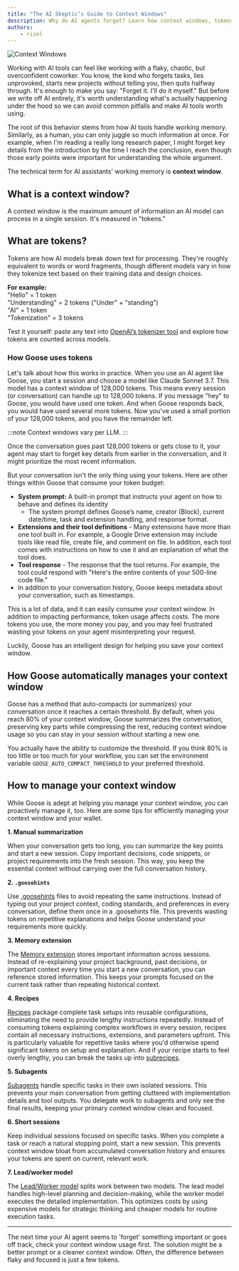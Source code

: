 ```yaml
---
title: "The AI Skeptic’s Guide to Context Windows"
description: Why do AI agents forget? Learn how context windows, tokens, and Goose help you manage memory and long conversations.
authors: 
    - rizel
---
```


![Context Windows](contextwindow.png)

Working with AI tools can feel like working with a flaky, chaotic, but overconfident coworker. You know, the kind who forgets tasks, lies unprovoked, starts new projects without telling you, then quits halfway through. It's enough to make you say: "Forget it. I'll do it myself." But before we write off AI entirely, it's worth understanding what's actually happening under the hood so we can avoid common pitfalls and make AI tools worth using.

<!--truncate-->

The root of this behavior stems from how AI tools handle working memory. Similarly, as a human, you can only juggle so much information at once. For example, when I'm reading a really long research paper, I might forget key details from the introduction by the time I reach the conclusion, even though those early points were important for understanding the whole argument.

The technical term for AI assistants' working memory is **context window**.

## What is a context window?

A context window is the maximum amount of information an AI model can process in a single session. It's measured in "tokens."

## What are tokens?

Tokens are how AI models break down text for processing. They're roughly equivalent to words or word fragments, though different models vary in how they tokenize text based on their training data and design choices.

**For example:**  
 "Hello" = 1 token  
 "Understanding" = 2 tokens ("Under" + "standing")  
 "AI" = 1 token  
 "Tokenization" = 3 tokens

Test it yourself: paste any text into [OpenAI’s tokenizer tool](https://platform.openai.com/tokenizer) and explore how tokens are counted across models.

### How Goose uses tokens

Let's talk about how this works in practice. When you use an AI agent like Goose, you start a session and choose a model like Claude Sonnet 3.7. This model has a context window of 128,000 tokens. This means every session (or conversation) can handle up to 128,000 tokens. If you message "hey" to Goose, you would have used one token. And when Goose responds back, you would have used several more tokens. Now you've used a small portion of your 128,000 tokens, and you have the remainder left.

:::note
Context windows vary per LLM.
:::

Once the conversation goes past 128,000 tokens or gets close to it, your agent may start to forget key details from earlier in the conversation, and it might prioritize the most recent information.

But your conversation isn't the only thing using your tokens. Here are other things within Goose that consume your token budget:

* **System prompt:** A built-in prompt that instructs your agent on how to behave and defines its identity  
  * The system prompt defines Goose’s name, creator (Block), current date/time, task and extension handling, and response format.  
* **Extensions and their tool definitions** - Many extensions have more than one tool built in. For example, a Google Drive extension may include tools like read file, create file, and comment on file. In addition, each tool comes with instructions on how to use it and an explanation of what the tool does.  
* **Tool response** - The response that the tool returns. For example, the tool could respond with "Here's the entire contents of your 500-line code file."  
* In addition to your conversation history, Goose keeps metadata about your conversation, such as timestamps.

This is a lot of data, and it can easily consume your context window. In addition to impacting performance, token usage affects costs. The more tokens you use, the more money you pay, and you may feel frustrated wasting your tokens on your agent misinterpreting your request.

Luckily, Goose has an intelligent design for helping you save your context window.

## How Goose automatically manages your context window

Goose has a method that auto-compacts (or summarizes) your conversation once it reaches a certain threshold. By default, when you reach 80% of your context window, Goose summarizes the conversation, preserving key parts while compressing the rest, reducing context window usage so you can stay in your session without starting a new one.

You actually have the ability to customize the threshold. If you think 80% is too little or too much for your workflow, you can set the environment variable `GOOSE_AUTO_COMPACT_THRESHOLD` to your preferred threshold.

## How to manage your context window

While Goose is adept at helping you manage your context window, you can proactively manage it, too. Here are some tips for efficiently managing your context window and your wallet.

**1. Manual summarization**

When your conversation gets too long, you can summarize the key points and start a new session. Copy important decisions, code snippets, or project requirements into the fresh session. This way, you keep the essential context without carrying over the full conversation history.

**2. `.goosehints`**

Use [.goosehints](https://block.github.io/goose/docs/guides/using-goosehints/) files to avoid repeating the same instructions. Instead of typing out your project context, coding standards, and preferences in every conversation, define them once in a .goosehints file. This prevents wasting tokens on repetitive explanations and helps Goose understand your requirements more quickly.

**3. Memory extension**

The [Memory extension](https://block.github.io/goose/docs/mcp/memory-mcp) stores important information across sessions. Instead of re-explaining your project background, past decisions, or important context every time you start a new conversation, you can reference stored information. This keeps your prompts focused on the current task rather than repeating historical context.

**4. Recipes**

[Recipes](https://block.github.io/goose/docs/guides/recipes/) package complete task setups into reusable configurations, eliminating the need to provide lengthy instructions repeatedly. Instead of consuming tokens explaining complex workflows in every session, recipes contain all necessary instructions, extensions, and parameters upfront. This is particularly valuable for repetitive tasks where you'd otherwise spend significant tokens on setup and explanation. And if your recipe starts to feel overly lengthy, you can break the tasks up into [subrecipes](https://block.github.io/goose/docs/guides/recipes/subrecipes).

**5. Subagents**

[Subagents](https://block.github.io/goose/docs/experimental/subagents) handle specific tasks in their own isolated sessions. This prevents your main conversation from getting cluttered with implementation details and tool outputs. You delegate work to subagents and only see the final results, keeping your primary context window clean and focused.

**6. Short sessions**

Keep individual sessions focused on specific tasks. When you complete a task or reach a natural stopping point, start a new session. This prevents context window bloat from accumulated conversation history and ensures your tokens are spent on current, relevant work.

**7. Lead/worker model**

The [Lead/Worker model](https://block.github.io/goose/docs/tutorials/lead-worker) splits work between two models. The lead model handles high-level planning and decision-making, while the worker model executes the detailed implementation. This optimizes costs by using expensive models for strategic thinking and cheaper models for routine execution tasks.

---

The next time your AI agent seems to 'forget' something important or goes off track, check your context window usage first. The solution might be a better prompt or a cleaner context window. Often, the difference between flaky and focused is just a few tokens.


<head>
  <meta property="og:title" content="The AI Skeptic’s Guide to Context Windows" />
  <meta property="og:type" content="article" />
  <meta property="og:url" content="https://block.github.io/goose/blog/2025/08/18/understanding-context-windows" />
  <meta property="og:description" content="Why do AI agents forget? Learn how context windows, tokens, and Goose help you manage memory and long conversations." />
  <meta property="og:image" content="https://block.github.io/goose/assets/images/contextwindow-fa46f7a54cfb23a538d62f0e4502e19e.png" />
  <meta name="twitter:card" content="summary_large_image" />
  <meta property="twitter:domain" content="block.github.io/goose" />
  <meta name="twitter:title" content="The AI Skeptic’s Guide to Context Windows" />
  <meta name="twitter:description" content="Why do AI agents forget? Learn how context windows, tokens, and Goose help you manage memory and long conversations." />
  <meta name="twitter:image" content="https://block.github.io/goose/assets/images/contextwindow-fa46f7a54cfb23a538d62f0e4502e19e.png" />
</head>
